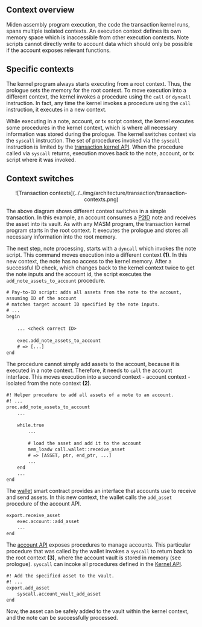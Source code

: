 ## Context overview

Miden assembly program execution, the code the transaction kernel runs, spans multiple isolated contexts. An execution context defines its own memory space which is inaccessible from other execution contexts. Note scripts cannot directly write to account data which should only be possible if the account exposes relevant functions.

## Specific contexts

The kernel program always starts executing from a root context. Thus, the prologue sets the memory for the root context. To move execution into a different context, the kernel invokes a procedure using the `call` or `dyncall` instruction. In fact, any time the kernel invokes a procedure using the `call` instruction, it executes in a new context.

While executing in a note, account, or tx script context, the kernel executes some procedures in the kernel context, which is where all necessary information was stored during the prologue. The kernel switches context via the `syscall` instruction. The set of procedures invoked via the `syscall` instruction is limited by the [transaction kernel API](https://github.com/0xPolygonMiden/miden-base/blob/main/miden-lib/asm/kernels/transaction/api.masm). When the procedure called via `syscall` returns, execution moves back to the note, account, or tx script where it was invoked.

## Context switches

<center>
![Transaction contexts](../../img/architecture/transaction/transaction-contexts.png)
</center>

The above diagram shows different context switches in a simple transaction. In this example, an account consumes a [P2ID](https://github.com/0xPolygonMiden/miden-base/blob/main/miden-lib/asm/note_scripts/P2ID.masm) note and receives the asset into its vault. As with any MASM program, the transaction kernel program starts in the root context. It executes the prologue and stores all necessary information into the root memory.

The next step, note processing, starts with a `dyncall` which invokes the note script. This command moves execution into a different context **(1)**. In this new context, the note has no access to the kernel memory. After a successful ID check, which changes back to the kernel context twice to get the note inputs and the account id, the script executes the `add_note_assets_to_account` procedure.

```arduino
# Pay-to-ID script: adds all assets from the note to the account, assuming ID of the account
# matches target account ID specified by the note inputs.
# ...
begin

    ... <check correct ID>

    exec.add_note_assets_to_account
    # => [...]
end
```

The procedure cannot simply add assets to the account, because it is executed in a note context. Therefore, it needs to `call` the account interface. This moves execution into a second context - account context - isolated from the note context **(2)**.

```arduino
#! Helper procedure to add all assets of a note to an account.
#! ...
proc.add_note_assets_to_account
    ...

    while.true
        ...

        # load the asset and add it to the account
        mem_loadw call.wallet::receive_asset
        # => [ASSET, ptr, end_ptr, ...]
        ...
    end
    ...
end
```

The [wallet](https://github.com/0xPolygonMiden/miden-base/blob/main/miden-lib/asm/miden/contracts/wallets/basic.masm) smart contract provides an interface that accounts use to receive and send assets. In this new context, the wallet calls the `add_asset` procedure of the account API.

```arduino
export.receive_asset
    exec.account::add_asset
    ...
end
```

The [account API](https://github.com/0xPolygonMiden/miden-base/blob/main/miden-lib/asm/miden/account.masm#L162) exposes procedures to manage accounts. This particular procedure that was called by the wallet invokes a `syscall` to return back to the root context **(3)**, where the account vault is stored in memory (see prologue). `syscall` can incoke all procedures defined in the [Kernel API](https://github.com/0xPolygonMiden/miden-base/blob/main/miden-lib/asm/kernels/transaction/api.masm).

```arduino
#! Add the specified asset to the vault.
#! ...
export.add_asset
    syscall.account_vault_add_asset
end
```

Now, the asset can be safely added to the vault within the kernel context, and the note can be successfully processed.

<br/>